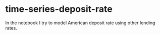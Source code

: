 # time-series-deposit-rate
In the notebook I try to model American deposit rate using other lending rates. 
